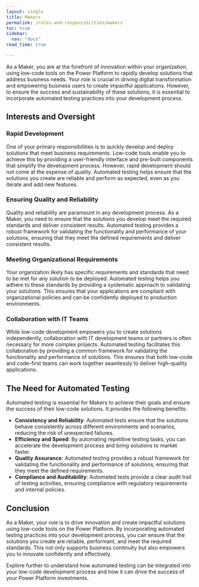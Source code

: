```yaml
---
layout: single
title: Makers
permalink: /roles-and-responsibilties/makers
toc: true
sidebar:
  nav: "docs"
read_time: true

---
```


As a Maker, you are at the forefront of innovation within your organization, using low-code tools on the Power Platform to rapidly develop solutions that address business needs. Your role is crucial in driving digital transformation and empowering business users to create impactful applications. However, to ensure the success and sustainability of these solutions, it is essential to incorporate automated testing practices into your development process.

## Interests and Oversight

### Rapid Development

One of your primary responsibilities is to quickly develop and deploy solutions that meet business requirements. Low-code tools enable you to achieve this by providing a user-friendly interface and pre-built components that simplify the development process. However, rapid development should not come at the expense of quality. Automated testing helps ensure that the solutions you create are reliable and perform as expected, even as you iterate and add new features.

### Ensuring Quality and Reliability

Quality and reliability are paramount in any development process. As a Maker, you need to ensure that the solutions you develop meet the required standards and deliver consistent results. Automated testing provides a robust framework for validating the functionality and performance of your solutions, ensuring that they meet the defined requirements and deliver consistent results.

### Meeting Organizational Requirements

Your organization likely has specific requirements and standards that need to be met for any solution to be deployed. Automated testing helps you adhere to these standards by providing a systematic approach to validating your solutions. This ensures that your applications are compliant with organizational policies and can be confidently deployed to production environments.

### Collaboration with IT Teams

While low-code development empowers you to create solutions independently, collaboration with IT development teams or partners is often necessary for more complex projects. Automated testing facilitates this collaboration by providing a common framework for validating the functionality and performance of solutions. This ensures that both low-code and code-first teams can work together seamlessly to deliver high-quality applications.

## The Need for Automated Testing

Automated testing is essential for Makers to achieve their goals and ensure the success of their low-code solutions. It provides the following benefits:

- **Consistency and Reliability**: Automated tests ensure that the solutions behave consistently across different environments and scenarios, reducing the risk of unexpected failures.
- **Efficiency and Speed**: By automating repetitive testing tasks, you can accelerate the development process and bring solutions to market faster.
- **Quality Assurance**: Automated testing provides a robust framework for validating the functionality and performance of solutions, ensuring that they meet the defined requirements.
- **Compliance and Auditability**: Automated tests provide a clear audit trail of testing activities, ensuring compliance with regulatory requirements and internal policies.

## Conclusion

As a Maker, your role is to drive innovation and create impactful solutions using low-code tools on the Power Platform. By incorporating automated testing practices into your development process, you can ensure that the solutions you create are reliable, performant, and meet the required standards. This not only supports business continuity but also empowers you to innovate confidently and effectively.

Explore further to understand how automated testing can be integrated into your low-code development process and how it can drive the success of your Power Platform investments.
